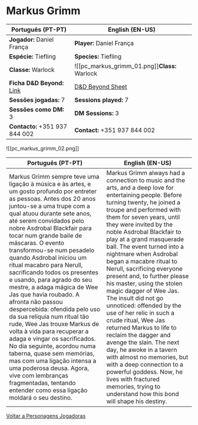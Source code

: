 # Markus Grimm

| Português (PT-PT)                                                            | English (EN-US)                                                    |
| ---------------------------------------------------------------------------- | ------------------------------------------------------------------ |
| **Jogador:** Daniel França                                                   | **Player:** Daniel França                                          |
| **Espécie:** Tiefling                                                        | **Species:** Tiefling                                              |
| **Classe:** Warlock                                                          | ![[pc_markus_grimm_01.png]]**Class:** Warlock                      |
| **Ficha D&D Beyond:** [Link](https://www.dndbeyond.com/characters/138364785) | [D&D Beyond Sheet](https://www.dndbeyond.com/characters/138364785) |
| **Sessões jogadas:** 7                                                       | **Sessions played:** 7                                             |
| **Sessões como DM:** 3                                                       | **DM Sessions:** 3                                                 |
| **Contacto:** +351 937 844 002                                               | **Contact:** +351 937 844 002                                      |
![[pc_markus_grimm_02.png]]

| Português (PT-PT) | English (EN-US) |
|-------------------|-----------------|
| Markus Grimm sempre teve uma ligação à música e às artes, e um gosto profundo por entreter as pessoas. Antes dos 20 anos juntou-se a uma trupe com a qual atuou durante sete anos, até serem convidados pelo nobre Asdrobal Blackfair para tocar num grande baile de máscaras. O evento transformou-se num pesadelo quando Asdrobal iniciou um ritual macabro para Nerull, sacrificando todos os presentes e usando, para agrado do seu mestre, a adaga mágica de Wee Jas que havia roubado. A afronta não passou despercebida: ofendida pelo uso da sua relíquia num ritual tão rude, Wee Jas trouxe Markus de volta à vida para recuperar a adaga e vingar os sacrificados. No dia seguinte, acordou numa taberna, quase sem memórias, mas com uma ligação intensa a uma poderosa deusa. Agora, vive com lembranças fragmentadas, tentando entender como essa ligação moldará o seu destino. | Markus Grimm always had a connection to music and the arts, and a deep love for entertaining people. Before turning twenty, he joined a troupe and performed with them for seven years, until they were invited by the noble Asdrobal Blackfair to play at a grand masquerade ball. The event turned into a nightmare when Asdrobal began a macabre ritual to Nerull, sacrificing everyone present and, to further please his master, using the stolen magic dagger of Wee Jas. The insult did not go unnoticed: offended by the use of her relic in such a crude ritual, Wee Jas returned Markus to life to reclaim the dagger and avenge the slain. The next day, he awoke in a tavern with almost no memories, but with a deep connection to a powerful goddess. Now, he lives with fractured memories, trying to understand how this bond will shape his destiny. |

[ Voltar a Personagens Jogadoras](personagens_jogadoras.md)



















